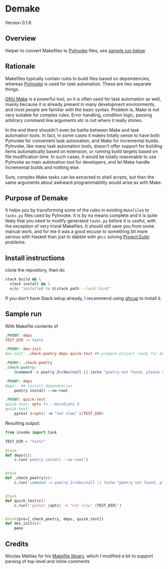 # Demake

Version 0.1.6

## Overview

Helper to convert Makefiles to [PyInvoke](https://www.pyinvoke.org/) files,
see [sample run below](#sample-run)

## Rationale

Makefiles typically contain rules to build files based on dependencies,
whereas [PyInvoke](https://www.pyinvoke.org/) is used for task automation.
These are two separate things.

[GNU Make](https://www.gnu.org/software/make/) is a powerful tool, so it is
often used for task automation as well, mainly because it is already present
in many development environments, and most people are familiar with the basic
syntax. Problem is, Make is not very suitable for complex rules. Error
handling, condition logic, passing arbitrary command line arguments etc is not
where it really shines.

In the end there shouldn't even be battle between Make and task automation
tools. In fact, in some cases it makes totally sense to have both PyInvoke for
convenient task automation, and Make for incremental builds. PyInvoke, like
many task automation tools, doesn't offer support for building items
automatically based on extension, or running build targets based on file
modification time. In such cases, it would be totally reasonable to use
PyInvoke as main automation tool for developers, and let Make handle
incremental builds and nothing else.

Sure, complex Make tasks can be extracted to shell scripts, but then the same
arguments about awkward programmability would arise as with Make.

## Purpose of Demake

It helps you by transforming some of the rules in existing `Makefile`s to
`tasks.py` files used by PyInvoke. It is by no means complete and it is quite
likely that you need to modify generated `tasks.py` before it is useful, with
the exception of very trivial Makefiles. It should still save you from some
manual work, and for me it was a good excuse to something bit more serious
with Haskell than just to dabble with `ghci` solving [Project
Euler](https://projecteuler.net/) problems.

## Install instructions

clone the repository, then do

```bash
stack build && \
  stack install && \
  echo "installed to $(stack path --local-bin)"
```

If you don't have Stack setup already, I recommend using
[ghcup](https://www.haskell.org/ghcup/) to install it.

## Sample run<a id="sample-run"></a>

With Makefile contents of

```Makefile
.PHONY: deps
TEST_DIR := tests

.PHONY: dev-init
dev-init: .check-poetry deps quick-test ## prepare project ready for development

.PHONY: .check-poetry
.check-poetry:
	@command -v poetry 2>/dev/null || (echo "poetry not found, please see https://python-poetry.org/docs/#installation"; exit 1)

.PHONY: deps
deps:  ## install dependencies
	poetry install --no-root

.PHONY: quick-test
quick-test: opts ?= --durations 3
quick-test:
	pytest $(opts) -m "not slow" $(TEST_DIR)
```

Resulting output:

```python
from invoke import task

TEST_DIR = "tests"

@task
def deps(c):
    c.run('poetry install --no-root')


@task
def _check_poetry(c):
    c.run('command -v poetry 2>/dev/null || (echo "poetry not found, please see https://python-poetry.org/docs/#installation"; exit 1)')


@task
def quick_test(c):
    c.run(f'pytest {opts} -m "not slow" {TEST_DIR}')


@task(pre=[_check_poetry, deps, quick_test])
def dev_init(c):
    pass
```

## Credits

Nicolas Mattias for his [Makefile
library](https://github.com/nmattia/makefile), which I modified a bit to
support parsing of top-level and inline comments
